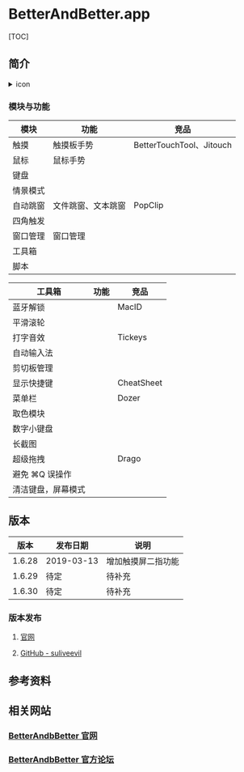 # BetterAndBetter.app

[TOC]

## 简介

<details> <summary> icon </summary> <p float="left">
BetterAndBetter Logo
<bt><img src='https://github.com/suliveevil/BetterAndBetter/blob/master/BetterAndBetter.png' />
</p></details>

### 模块与功能

| 模块 | 功能 | 竞品 |
| --- | --- | --- |
| 触摸 | 触摸板手势 | BetterTouchTool、Jitouch |
| 鼠标 | 鼠标手势 |  |
| 键盘 |  |  |
| 情景模式 | | |
| 自动跳窗 | 文件跳窗、文本跳窗 | PopClip |
| 四角触发 |  |  |
| 窗口管理 | 窗口管理 | |
| 工具箱 |  |  |
| 脚本 |  |  |


| 工具箱 | 功能 | 竞品 |
| --- | --- |--- |
| 蓝牙解锁 |  | MacID |
| 平滑滚轮 |  |  |
| 打字音效 |  | Tickeys |
| 自动输入法 |  |  |
| 剪切板管理  |  |  |
| 显示快捷键 |  | CheatSheet |
| 菜单栏 |  | Dozer |
| 取色模块 |  |  |
| 数字小键盘 |  |  |
| 长截图 |  |  |
| 超级拖拽 |  | Drago |
| 避免 ⌘Q 误操作 |  |  |
| 清洁键盘，屏幕模式 |  |  |


## 版本

|  版本  | 发布日期     |  说明                |
| ------ | -------    | --------            |
| 1.6.28 | 2019-03-13 | 增加触摸屏二指功能     |
| 1.6.29 | 待定        | 待补充               |
| 1.6.30 | 待定        |待补充                |

### 版本发布

1. [官网](http://www.better365.cn)

2. [GitHub - suliveevil](https://github.com/suliveevil/BetterAndBetter)

## 参考资料

## 相关网站

### [BetterAndbBetter 官网](http://www.better365.cn)

### [BetterAndbBetter 官方论坛](http://www.better365.club/?fromuid=18)
